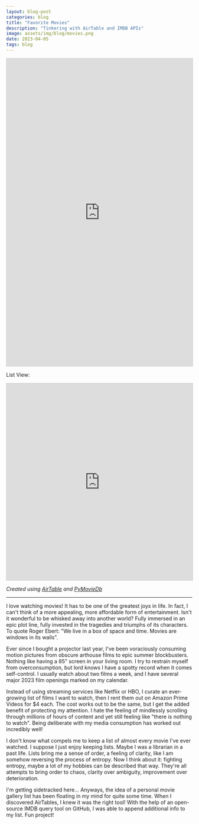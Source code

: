 ```yaml
---
layout: blog-post
categories: blog
title: "Favorite Movies"
description: "Tinkering with AirTable and IMDB APIs"
image: assets/img/blog/movies.png
date: 2023-04-05
tags: blog
---
```




<iframe class="airtable-embed" src="https://airtable.com/embed/shro1eVbByPMzyoNE?backgroundColor=blue&viewControls=on" frameborder="0" onmousewheel="" width="100%" height="833" style="background: transparent; border: 1px solid #ccc;"></iframe>


List View:

<iframe class="airtable-embed" src="https://airtable.com/embed/shrzHWfYc2QmG0SKv?backgroundColor=blue&viewControls=on" frameborder="0" onmousewheel="" width="100%" height="533" style="background: transparent; border: 1px solid #ccc;"></iframe>

*Created using [AirTable](https://airtable.com/) and [PyMovieDb](https://github.com/itsmehemant7/PyMovieDb)*

<hr>

I love watching movies! It has to be one of the greatest joys in life. In fact, I can't think of a more appealing, more affordable form of entertainment. Isn't it wonderful to be whisked away into another world? Fully immersed in an epic plot line, fully invested in the tragedies and triumphs of its characters. To quote Roger Ebert: "We live in a box of space and time. Movies are windows in its walls".

Ever since I bought a projector last year, I've been voraciously consuming motion pictures from obscure arthouse films to epic summer blockbusters. Nothing like having a 85" screen in your living room. I try to restrain myself from overconsumption, but lord knows I have a spotty record when it comes self-control. I usually watch about two films a week, and I have several major 2023 film openings marked on my calendar. 

Instead of using streaming services like Netflix or HBO, I curate an ever-growing list of films I want to watch, then I rent them out on Amazon Prime Videos for $4 each. The cost works out to be the same, but I get the added benefit of protecting my attention. I hate the feeling of mindlessly scrolling through millions of hours of content and yet still feeling like "there is nothing to watch". Being deliberate with my media consumption has worked out incredibly well!

I don't know what compels me to keep a list of almost every movie I've ever watched. I suppose I just enjoy keeping lists. Maybe I was a librarian in a past life. Lists bring me a sense of order, a feeling of clarity, like I am somehow reversing the process of entropy. Now I think about it: fighting entropy, maybe a lot of my hobbies can be described that way. They're all attempts to bring order to chaos, clarity over ambiguity, improvement over deterioration. 

I'm getting sidetracked here... Anyways, the idea of a personal movie gallery list has been floating in my mind for quite some time. When I discovered AirTables, I knew it was the right tool! With the help of an open-source IMDB query tool on GitHub, I was able to append additional info to my list. Fun project!



